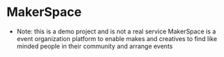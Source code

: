 # MakerSpace
* Note: this is a demo project and is not a real service
MakerSpace is a event organization platform to enable makes and creatives to find like minded people in their community and arrange events

